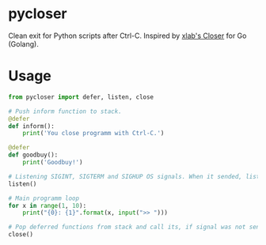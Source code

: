 # pycloser
Сlean exit for Python scripts after Ctrl-C. Inspired by [xlab's Closer](https://github.com/xlab/closer) for Go (Golang).
# Usage
```python
from pycloser import defer, listen, close

# Push inform function to stack.
@defer
def inform():
	print('You close programm with Ctrl-C.')

@defer
def goodbuy():
	print('Goodbuy!')

# Listening SIGINT, SIGTERM and SIGHUP OS signals. When it sended, listen() pop deferred functions from stack and call its one after the other.
listen()

# Main programm loop
for x in range(1, 10):
	print("{0}: {1}".format(x, input(">> ")))

# Pop deferred functions from stack and call its, if signal was not sended.
close()
```